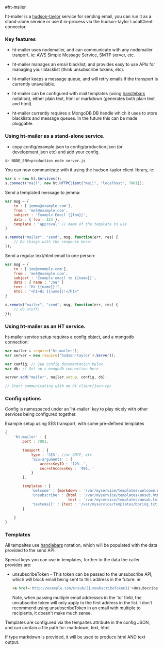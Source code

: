 #ht-mailer 

ht-mailer is a [hudson-taylor](https://www.npmjs.org/package/hudson-taylor) 
service for sending email, you can run it as a stand-alone service or use it 
in-process via the hudson-taylor LocalClient connector.

### Key features

 * ht-mailer uses nodemailer, and can communicate with any nodemailer tranport,
   ie: AWS Simple Message Service, SMTP server, etc.

 * ht-mailer manages an email blacklist, and provides easy to use APIs for 
   managing your blacklist (think unsubscribe tokens, etc). 

 * ht-mailer keeps a message queue, and will retry emails if the transport is
   currently unavailable.

 * ht-mailer can be configured with mail templates (using [handlebars](https://www.npmjs.org/package/handlebars)
   notation), either plain text, html or markdown (generates both plain text and html).

 * ht-mailer currently requires a MongoDB DB handle which it uses to store 
   blacklists and message queues. In the future this can be made pluggable.



### Using ht-mailer as a stand-alone service. 

 * copy config/example.json to config/production.json (or development.json etc) and add your config.

```bash 
$> NODE_ENV=production node server.js
```

You can now communicate with it using the hudson-taylor client library, ie:

```javascript
var s = new ht.Services();
s.connect("mail", new ht.HTTPClient("mail", "localhost", 7001));
```

Send a templated message to jemma:

```javascript
var msg = { 
    to : ['jemma@example.com'],
    from : 'mel@example.com',
    subject : 'Example Email {{foo}}',
    data : { foo : 123 },
    template : 'approval' // name of the template to use
}

s.remote("mailer", "send", msg, function(err, res) { 
    // Do things with the response here! 
});
```

Send a regular text/html email to one person:

```javascript
var msg = { 
    to : ['joe@example.com'],
    from : 'mel@example.com',
    subject : 'Example email to {{name}}',
    data : { name : "Joe" }
    text : "Hi {{name}}!",
    html : "<h1>Hi {{name}}!</h1>"
}

s.remote("mailer", "send", msg, function(err, res) {
    // do stuff!
});
``` 

### Using ht-mailer as an HT service. 

ht-mailer service setup requires a config object, and a mongodb connection:


```javascript
var mailer = require("ht-mailer");
var server = new require('hudson-taylor').Server();

var config; // See config documentation below
var db; // Set up a mongodb connection here

server.add("mailer", mailer.setup, config, db);

// Start communicating with an ht client/json-rpc
```

### Config options

Config is namespaced under an 'ht-mailer' key to play nicely with other 
services being configured together.

Example setup using SES transport, with some pre-defined templates

```javascript
{ 
    'ht-mailer' : {
        port : 7001,

        tansport : {
            type : 'SES', //or SMTP, etc
            'SES-arguments' : {
                accessKeyID : '123..',
                secretAccessKey : '456..'
            }
        }, 

        templates : {
            'welcome' : {markdown : '/var/myservice/templates/welcome.md'},
            'unsubscribe' : {html : '/var/myservice/templates/unsub.html',
                             text : '/var/myservice/templates/unsub.txt'},
            'textemail' : {text : '/var/myservice/templates/boring.txt'}
        }
            
    }
}
```


### Templates

All tempaltes use [handlebars](https://www.npmjs.org/package/handlebars) 
notation, which will be populated with the data provided to the send API.

Special keys you can use in templates, further to the data the caller provides
are:

* unsubscribeToken  - This token can be passed to the unsubscribe API, which
  will block email being sent to this address in the future. ie:
  ```html
  <a href='http://example.com/unsub/{{unsubscribeToken}}'>Unsubscribe here.</a>
  ```

  Note, when passing multiple email addresses in the 'to' field, the unsubscribe
  token will only apply to the first address in the list. I don't recommend using
  unsubscribeToken in an email with multiple to recipients, it doesn't make much
  sense.

Templates are configured via the tempaltes attribute in the config JSON, and 
can contain a file path for: markdown, text, html. 

If type markdown is provided, it will be used to produce html AND text output.
